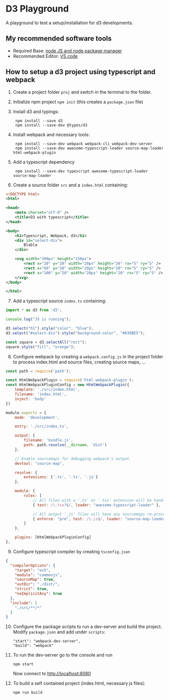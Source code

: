 # D3 Playground

A playground to test a setup/installation for d3 developments.

## My recommended software tools

- Required Base: [node JS and node package manager](http://nodejs.org)
- Recommended Editor: [VS code](https://code.visualstudio.com/)

## How to setup a d3 project using typescript and webpack

1. Create a project folder `proj` and switch in the terminal to the folder.

2. Initialize npm project `npm init` (this creates a `package.json` file)

3. Install d3 and typings:

        npm install --save d3
        npm install --save-dev @types/d3

4. Install webpack and necessary tools:

        npm install --save-dev webpack webpack-cli webpack-dev-server
        npm install --save-dev awesome-typescript-loader source-map-loader html-webpack-plugin

5. Add a typescript dependency

        npm install --save-dev typescript awesome-typescript-loader source-map-loader

6. Create a source folder `src` and a `index.html` containing:

```xml
<!DOCTYPE html>
<html>

<head>
    <meta charset="utf-8" />
    <title>D3 with typescript</title>
</head>

<body>
    <h1>Typescript, Webpack, d3</h1>
    <div id="select-div">
        Blabla
    </div>

    <svg width="300px" height="150px">
        <rect x="20" y="20" width="20px" height="20" rx="5" ry="5" />
        <rect x="60" y="20" width="20px" height="20" rx="5" ry="5" />
        <rect x="100" y="20" width="20px" height="20" rx="5" ry="5" />
    </svg>
</body>

</html>
```

7. Add a typescript source `index.ts` containing:

```typescript
import * as d3 from 'd3';

console.log("JS is running");

d3.select("h1").style("color", "blue");
d3.select("#select-div").style("background-color", "#039BE5");

const square = d3.selectAll("rect");
square.style("fill", "orange");
```

8. Configure webpack by creating a `webpack.config.js` in the project folder to process index.html and source files, creating source maps, ...

```js
const path = require('path');

const HtmlWebpackPlugin = require('html-webpack-plugin');
const HtmlWebpackPluginConfig = new HtmlWebpackPlugin({
    template: './src/index.html',
    filename: 'index.html',
    inject: 'body'
})

module.exports = {
    mode: 'development',

    entry: './src/index.ts',

    output: {
        filename: 'bundle.js',
        path: path.resolve(__dirname, 'dist')
    },

    // Enable sourcemaps for debugging webpack's output.
    devtool: "source-map",

    resolve: {
        extensions: ['.ts', '.ts', '.js']
    },

    module: {
        rules: [
            // All files with a '.ts' or '.tsx' extension will be handled by 'awesome-typescript-loader'.
            { test: /\.tsx?$/, loader: "awesome-typescript-loader" },

            // All output '.js' files will have any sourcemaps re-processed by 'source-map-loader'.
            { enforce: "pre", test: /\.js$/, loader: "source-map-loader" }
        ]
    },

    plugins: [HtmlWebpackPluginConfig]
};
```

9. Configure typescript compiler by creating `tsconfig.json`

```json
{
  "compilerOptions": {
    "target": "es5",
    "module": "commonjs",
    "sourceMap": true,
    "outDir": "./dist/",
    "strict": true,
    "noImplicitAny": true
  },
  "include": [
    "./src/**/*"
  ]
}
```

10. Configure the package scripts to run a dev-server and build the project. Modify `package.json` and add under `scripts`:

        "start": "webpack-dev-server",
        "build": "webpack"

11. To run the dev-server go to the console and run

        npm start

    Now connect to [http://localhost:8080](http://localhost:8080)

12. To build a self contained project (index.html, necessary js files):

        npm run build
